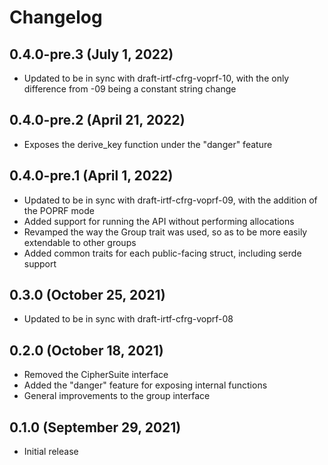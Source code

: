 # Changelog

## 0.4.0-pre.3 (July 1, 2022)
* Updated to be in sync with draft-irtf-cfrg-voprf-10, with
  the only difference from -09 being a constant string change

## 0.4.0-pre.2 (April 21, 2022)
* Exposes the derive_key function under the "danger" feature

## 0.4.0-pre.1 (April 1, 2022)
* Updated to be in sync with draft-irtf-cfrg-voprf-09, with
  the addition of the POPRF mode
* Added support for running the API without performing allocations
* Revamped the way the Group trait was used, so as to be more easily
  extendable to other groups
* Added common traits for each public-facing struct, including serde
  support

## 0.3.0 (October 25, 2021)

* Updated to be in sync with draft-irtf-cfrg-voprf-08

## 0.2.0 (October 18, 2021)

* Removed the CipherSuite interface
* Added the "danger" feature for exposing internal functions
* General improvements to the group interface

## 0.1.0 (September 29, 2021)

* Initial release
